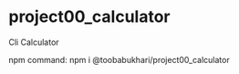 # project00_calculator
 Cli Calculator

 npm command: 
              npm i @toobabukhari/project00_calculator
